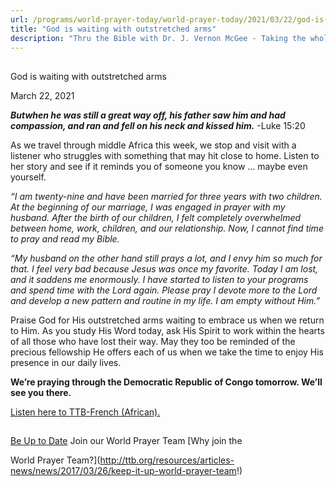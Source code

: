 ```yaml
---
url: /programs/world-prayer-today/world-prayer-today/2021/03/22/god-is-waiting-with-outstretched-arms
title: "God is waiting with outstretched arms"
description: "Thru the Bible with Dr. J. Vernon McGee - Taking the whole Word to the whole world"
---
```







## 
 God is waiting with outstretched arms


March 22, 2021




***But******when he was still a great way off, his father saw him and had compassion, and ran and fell on his neck and kissed him.*** -Luke 15:20

As we travel through middle Africa this week, we stop and visit with a listener who struggles with something that may hit close to home. Listen to her story and see if it reminds you of someone you know … maybe even yourself.

*“I am twenty-nine and have been married for three years with two children. At the beginning of our marriage, I was engaged in prayer with my husband. After the birth of our children, I felt completely overwhelmed between home, work, children, and our relationship. Now, I cannot find time to pray and read my Bible.*

*“My husband on the other hand still prays a lot, and I envy him so much for that. I feel very bad because Jesus was once my favorite. Today I am lost, and it saddens me enormously. I have started to listen to your programs and spend time with the Lord again. Please pray I devote more to the Lord and develop a new pattern and routine in my life. I am empty without Him.”*

Praise God for His outstretched arms waiting to embrace us when we return to Him. As you study His Word today, ask His Spirit to work within the hearts of all those who have lost their way. May they too be reminded of the precious fellowship He offers each of us when we take the time to enjoy His presence in our daily lives.

**We’re praying through the Democratic Republic of Congo tomorrow. We’ll see you there.**

[Listen here to TTB-French (African).](https://ttb.twr.org/home/day,0766/language,FRA-AFR)







## 




[Be Up to Date](http://feeds.feedburner.com/WorldPrayerToday "World Prayer Today RSS Feed")
Join our World Prayer Team
[Why join the  

World Prayer Team?](http://ttb.org/resources/articles-news/news/2017/03/26/keep-it-up-world-prayer-team!)




